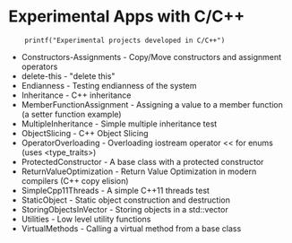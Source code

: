 Experimental Apps with C/C++
==============

```
    printf("Experimental projects developed in C/C++")
```

* Constructors-Assignments - Copy/Move constructors and assignment operators
* delete-this - "delete this"
* Endianness - Testing endianness of the system
* Inheritance - C++ inheritance
* MemberFunctionAssignment - Assigning a value to a member function (a setter function example)
* MultipleInheritance - Simple multiple inheritance test
* ObjectSlicing - C++ Object Slicing
* OperatorOverloading - Overloading iostream operator << for enums (uses <type_traits>)
* ProtectedConstructor - A base class with a protected constructor
* ReturnValueOptimization - Return Value Optimization in modern compilers (C++ copy elision)
* SimpleCpp11Threads - A simple C++11 threads test
* StaticObject - Static object construction and destruction
* StoringObjectsInVector - Storing objects in a std::vector<T>
* Utilities - Low level utility functions
* VirtualMethods - Calling a virtual method from a base class
